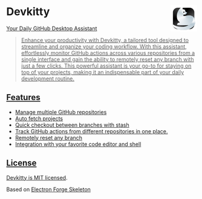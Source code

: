 # Devkitty <a href="#"><img align="right" src="assets/logo.png" height="70px" />

Your Daily GitHub Desktop Assistant

> Enhance your productivity with Devkitty, a tailored tool designed to streamline and organize your coding workflow. With this assistant, effortlessly monitor GitHub actions across various repositories from a single interface and gain the ability to remotely reset any branch with just a few clicks. This powerful assistant is your go-to for staying on top of your projects, making it an indispensable part of your daily development routine.

## Features

- Manage multiple GitHub repositories
- Auto fetch projects
- Quick checkout between branches with stash
- Track GitHub actions from different repositories in one place.
- Remotely reset any branch
- Integration with your favorite code editor and shell

## License

Devkitty is [MIT licensed](./LICENSE).

Based on [Electron Forge Skeleton](https://www.electronforge.io/)
